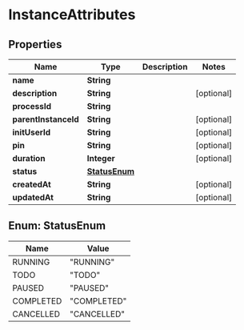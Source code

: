 
# InstanceAttributes

## Properties
Name | Type | Description | Notes
------------ | ------------- | ------------- | -------------
**name** | **String** |  | 
**description** | **String** |  |  [optional]
**processId** | **String** |  | 
**parentInstanceId** | **String** |  |  [optional]
**initUserId** | **String** |  |  [optional]
**pin** | **String** |  |  [optional]
**duration** | **Integer** |  |  [optional]
**status** | [**StatusEnum**](#StatusEnum) |  | 
**createdAt** | **String** |  |  [optional]
**updatedAt** | **String** |  |  [optional]


<a name="StatusEnum"></a>
## Enum: StatusEnum
Name | Value
---- | -----
RUNNING | &quot;RUNNING&quot;
TODO | &quot;TODO&quot;
PAUSED | &quot;PAUSED&quot;
COMPLETED | &quot;COMPLETED&quot;
CANCELLED | &quot;CANCELLED&quot;



